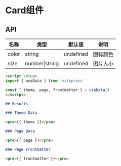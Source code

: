 # Card组件

<preview path="../examples/GCard/base.vue"></preview>

<!-- <g-card class="box-card">
<template #header>
<div class="card-header">
<span>Card name</span>
<el-button class="button" text>Operation button</el-button>
</div>
</template>
<div v-for="o in 4" :key="o" class="text item">{{ 'List item ' + o }}</div>
</g-card> -->

## API

| 名称  | 类型           | 默认值    | 说明     |
| ----- | -------------- | --------- | -------- |
| color | string         | undefined | 图标颜色 |
| size  | number\|string | undefined | 图片大小 |

```md
<script setup>
import { useData } from 'vitepress'

const { theme, page, frontmatter } = useData()
</script>

## Results

### Theme Data

<pre>{{ theme }}</pre>

### Page Data

<pre>{{ page }}</pre>

### Page Frontmatter

<pre>{{ frontmatter }}</pre>
```
